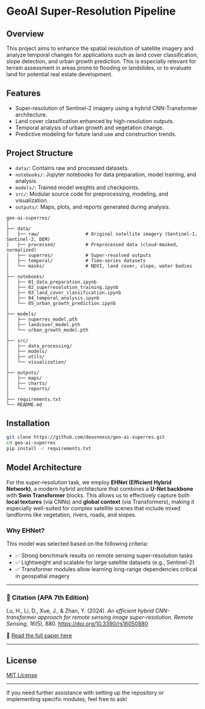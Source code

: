 # GeoAI Super-Resolution Pipeline

## Overview

This project aims to enhance the spatial resolution of satellite imagery and analyze temporal changes for applications such as land cover classification, slope detection, and urban growth prediction. This is especially relevant for terrain assessment in areas prone to flooding or landslides, or to evaluate land for potential real estate development.

## Features

- Super-resolution of Sentinel-2 imagery using a hybrid CNN-Transformer architecture.
- Land cover classification enhanced by high-resolution outputs.
- Temporal analysis of urban growth and vegetation change.
- Predictive modeling for future land use and construction trends.

## Project Structure

- `data/`: Contains raw and processed datasets.
- `notebooks/`: Jupyter notebooks for data preparation, model training, and analysis.
- `models/`: Trained model weights and checkpoints.
- `src/`: Modular source code for preprocessing, modeling, and visualization.
- `outputs/`: Maps, plots, and reports generated during analysis.

```
geo-ai-superres/
│
├── data/
│   ├── raw/                 # Original satellite imagery (Sentinel-1, Sentinel-2, DEM)
│   ├── processed/           # Preprocessed data (cloud-masked, normalized)
│   ├── superres/            # Super-resolved outputs
│   ├── temporal/            # Time-series datasets
│   └── masks/               # NDVI, land cover, slope, water bodies
│
├── notebooks/
│   ├── 01_data_preparation.ipynb
│   ├── 02_superresolution_training.ipynb
│   ├── 03_land_cover_classification.ipynb
│   ├── 04_temporal_analysis.ipynb
│   └── 05_urban_growth_prediction.ipynb
│
├── models/
│   ├── superres_model.pth
│   ├── landcover_model.pth
│   └── urban_growth_model.pth
│
├── src/
│   ├── data_processing/
│   ├── models/
│   ├── utils/
│   └── visualization/
│
├── outputs/
│   ├── maps/
│   ├── charts/
│   └── reports/
│
├── requirements.txt
└── README.md
```

## Installation

```bash
git clone https://github.com/deusnexus/geo-ai-superres.git
cd geo-ai-superres
pip install -r requirements.txt
```

## Model Architecture

For the super-resolution task, we employ **EHNet (Efficient Hybrid Network)**, a modern hybrid architecture that combines a **U-Net backbone** with **Swin Transformer** blocks. This allows us to effectively capture both **local textures** (via CNNs) and **global context** (via Transformers), making it especially well-suited for complex satellite scenes that include mixed landforms like vegetation, rivers, roads, and slopes.

### Why EHNet?

This model was selected based on the following criteria:

- ✅ Strong benchmark results on remote sensing super-resolution tasks  
- ✅ Lightweight and scalable for large satellite datasets (e.g., Sentinel-2)  
- ✅ Transformer modules allow learning long-range dependencies critical in geospatial imagery  

---

### 📖 Citation (APA 7th Edition)

Lu, H., Li, D., Xue, J., & Zhan, Y. (2024). *An efficient hybrid CNN-transformer approach for remote sensing image super-resolution*. *Remote Sensing, 16*(5), 880. https://doi.org/10.3390/rs16050880

🔗 [Read the full paper here](https://www.mdpi.com/2072-4292/16/5/880)

---

## License

[MIT License](LICENSE)

---

If you need further assistance with setting up the repository or implementing specific modules, feel free to ask!

